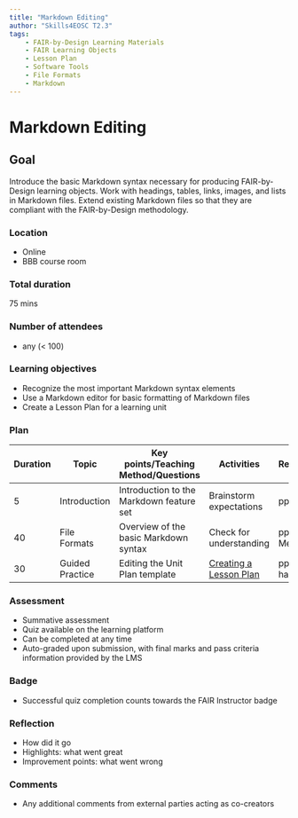 ```yaml
---
title: "Markdown Editing"
author: "Skills4EOSC T2.3"
tags: 
    - FAIR-by-Design Learning Materials
    - FAIR Learning Objects
    - Lesson Plan
    - Software Tools
    - File Formats
    - Markdown
---
```


# Markdown Editing

## Goal

Introduce the basic Markdown syntax necessary for producing FAIR-by-Design learning objects. Work with headings, tables, links, images, and lists in Markdown files. Extend existing Markdown files so that they are compliant with the FAIR-by-Design methodology.

### Location

- Online
- BBB course room

### Total duration

75 mins

### Number of attendees

- any (< 100)

### Learning objectives

- Recognize the most important Markdown syntax elements
- Use a Markdown editor for basic formatting of Markdown files
- Create a Lesson Plan for a learning unit

### Plan

| Duration | Topic           | Key points/Teaching Method/Questions                   | Activities                        | Resources      |
|----------|-----------------|--------------------------------------------------------|-----------------------------------|----------------|
| 5        | Introduction    | Introduction to the Markdown feature set               | Brainstorm expectations           | pptx           |
| 40       | File Formats    | Overview of the basic Markdown syntax                  | Check for understanding           | pptx, Menti    |
| 30       | Guided Practice | Editing the Unit Plan template                         | [Creating a Lesson Plan](./Activities/01-Creating%20a%20Lesson%20Plan.md)              | pptx, handouts |

### Assessment

- Summative assessment
- Quiz available on the learning platform
- Can be completed at any time
- Auto-graded upon submission, with final marks and pass criteria information provided by the LMS

### Badge

- Successful quiz completion counts towards the FAIR Instructor badge

### Reflection

- How did it go
- Highlights: what went great
- Improvement points: what went wrong

### Comments

- Any additional comments from external parties acting as co-creators